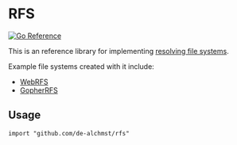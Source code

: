 # RFS

[![Go Reference](https://pkg.go.dev/badge/github.com/de-alchmst/rfs.svg)](https://pkg.go.dev/github.com/de-alchmst/rfs)

This is an reference library for implementing
[resolving file systems](https://github.com/De-Alchmst/resolving-file-system-spec/).

Example file systems created with it include:

* [WebRFS](https://github.com/De-Alchmst/webrfs)
* [GopherRFS](https://github.com/De-Alchmst/gopherrfs)

## Usage

```
import "github.com/de-alchmst/rfs"
```
